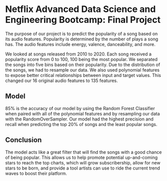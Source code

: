 # Netflix Advanced Data Science and Engineering Bootcamp: Final Project

The purpose of our project is to predict the popularity of a song based on its audio features. Popularity is determined by the number of plays a song has. The audio features include energy, valence, danceability, and more.

We looked at songs released from 2010 to 2020. Each song received a popularity score from 0 to 100, 100 being the most popular. We separated the songs into five bins based on their popularity. Due to the distribution of the songs, we had to resample our data. We also used polynomial features to expose better critical relationships between input and target values. This changed our 16 original audio features to 135 features.

## Model

85% is the accuracy of our model by using the Random Forest Classifier when paired with all of the polynomial features and by resampling our data with the RandomOverSampler. Our model had the highest precision and recall when predicting the top 20% of songs and the least popular songs.

## Conclusion

The model acts like a great filter that will find the songs with a good chance of being popular. This allows us to help promote potential up-and-coming stars to reach the top charts, which will grow subscribership, allow for new stars to be born, and provide a tool artists can use to ride the current trend waves to boost their platform.
